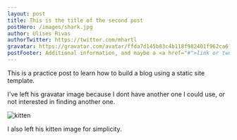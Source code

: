```yaml
---
layout: post
title: This is the title of the second post
postHero: /images/shark.jpg
author: Ulises Rivas
authorTwitter: https://twitter.com/mhartl
gravatar: https://gravatar.com/avatar/ffda7d145b83c4b118f982401f962ca6?s=150
postFooter: Additional information, and maybe a <a href="#">link or two</a>
---
```


This is a practice post to learn how to build a blog using a static site template.

I've left his gravatar image because I dont have another one I could use, or not interested in finding another one. 

<img class="pull-left" src="https://placekitten.com/g/400/200" alt="kitten">

I also left his kitten image for simplicity.  
